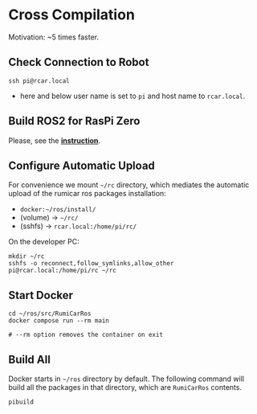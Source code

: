 # Cross Compilation

Motivation: ~5 times faster.

## Check Connection to Robot
```
ssh pi@rcar.local
```

* here and below user name is set to `pi` and host name to `rcar.local`.

## Build ROS2 for RasPi Zero
Please, see the [**instruction**](raspi_cross_ros2).

## Configure Automatic Upload
For convenience we mount `~/rc` directory, which mediates the automatic upload of the rumicar ros packages installation:
* `docker:~/ros/install/`
* (volume) → `~/rc/`
* (sshfs) → `rcar.local:/home/pi/rc/`

On the developer PC:
```
mkdir ~/rc
sshfs -o reconnect,follow_symlinks,allow_other pi@rcar.local:/home/pi/rc ~/rc
```

## Start Docker
```
cd ~/ros/src/RumiCarRos
docker compose run --rm main

# --rm option removes the container on exit 
```

## Build All
Docker starts in `~/ros` directory by default. The following command will build all the packages in that directory, which are `RumiCarRos` contents.

```
pibuild
```